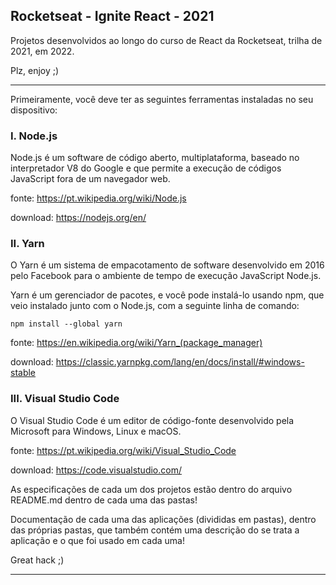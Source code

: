 ## Rocketseat - Ignite React - 2021

Projetos desenvolvidos ao longo do curso de React da Rocketseat, trilha de 2021, em 2022.

Plz, enjoy ;)

-----------------------

Primeiramente, você deve ter as seguintes ferramentas instaladas no seu dispositivo:

### I. Node.js

Node.js é um software de código aberto, multiplataforma, baseado no interpretador V8 do Google e que permite a execução de códigos JavaScript fora de um navegador web.

fonte: https://pt.wikipedia.org/wiki/Node.js

download: https://nodejs.org/en/

### II. Yarn

O Yarn é um sistema de empacotamento de software desenvolvido em 2016 pelo Facebook para o ambiente de tempo de execução JavaScript Node.js.

Yarn é um gerenciador de pacotes, e você pode instalá-lo usando npm, que veio instalado junto com o Node.js, com a seguinte linha de comando:

```
npm install --global yarn
```

fonte: https://en.wikipedia.org/wiki/Yarn_(package_manager)

download: https://classic.yarnpkg.com/lang/en/docs/install/#windows-stable

### III. Visual Studio Code

O Visual Studio Code é um editor de código-fonte desenvolvido pela Microsoft para Windows, Linux e macOS.

fonte: https://pt.wikipedia.org/wiki/Visual_Studio_Code

download: https://code.visualstudio.com/

As especificações de cada um dos projetos estão dentro do arquivo README.md dentro de cada uma das pastas!

Documentação de cada uma das aplicações (divididas em pastas), dentro das próprias pastas, que também contém uma descrição do se trata a aplicação e o que foi usado em cada uma!

Great hack ;)

-----------------------